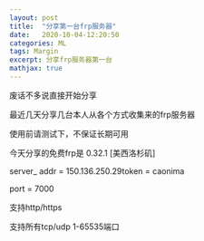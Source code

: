 ```yaml
---
layout: post
title:  "分享第一台frp服务器"
date:   2020-10-04-12:20:50
categories: ML
tags: Margin
excerpt: 分享frp服务器第一台
mathjax: true
---
```

废话不多说直接开始分享

最近几天分享几台本人从各个方式收集来的frp服务器

使用前请测试下，不保证长期可用

今天分享的免费frp是 0.32.1 [美西洛杉矶]

server_ addr = 150.136.250.29token = caonima

port = 7000

支持http/https

支持所有tcp/udp 1-65535端口
